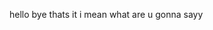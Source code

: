 hello 
bye 
thats it 
i mean what are u gonna sayy


<!---
craogit/craogit is a ✨ special ✨ repository because its `README.md` (this file) appears on your GitHub profile.
You can click the Preview link to take a look at your changes.
--->
